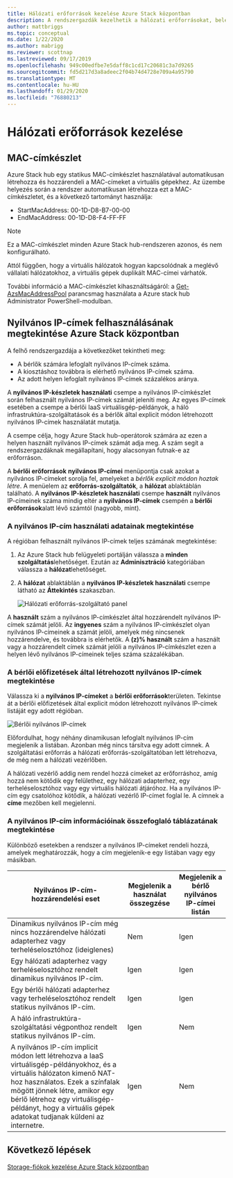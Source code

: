 ```yaml
---
title: Hálózati erőforrások kezelése Azure Stack központban
description: A rendszergazdák kezelhetik a hálózati erőforrásokat, beleértve a MAC-címkészletet és a nyilvános IP-címek felhasználását egy adott régióban.
author: mattbriggs
ms.topic: conceptual
ms.date: 1/22/2020
ms.author: mabrigg
ms.reviewer: scottnap
ms.lastreviewed: 09/17/2019
ms.openlocfilehash: 949c00edfbe7e5daff8c1cd17c20681c3a7d9265
ms.sourcegitcommit: fd5d217d3a8adeec2f04b74d4728e709a4a95790
ms.translationtype: MT
ms.contentlocale: hu-HU
ms.lasthandoff: 01/29/2020
ms.locfileid: "76880213"
---
```

# <a name="manage-network-resources"></a>Hálózati erőforrások kezelése

## <a name="mac-address-pool"></a>MAC-címkészlet

Azure Stack hub egy statikus MAC-címkészlet használatával automatikusan létrehozza és hozzárendeli a MAC-címeket a virtuális gépekhez.
Az üzembe helyezés során a rendszer automatikusan létrehozza ezt a MAC-címkészletet, és a következő tartományt használja:

- StartMacAddress: 00-1D-D8-B7-00-00
- EndMacAddress: 00-1D-D8-F4-FF-FF

> [!Note]  
> Ez a MAC-címkészlet minden Azure Stack hub-rendszeren azonos, és nem konfigurálható.

Attól függően, hogy a virtuális hálózatok hogyan kapcsolódnak a meglévő vállalati hálózatokhoz, a virtuális gépek duplikált MAC-címei várhatók.

További információ a MAC-címkészlet kihasználtságáról: a [Get-AzsMacAddressPool](https://docs.microsoft.com/powershell/module/azs.fabric.admin/get-azsmacaddresspool) parancsmag használata a Azure stack hub Administrator PowerShell-modulban.

## <a name="view-public-ip-address-consumption-in-azure-stack-hub"></a>Nyilvános IP-címek felhasználásának megtekintése Azure Stack központban

A felhő rendszergazdája a következőket tekintheti meg:
 - A bérlők számára lefoglalt nyilvános IP-címek száma.
 - A kiosztáshoz továbbra is elérhető nyilvános IP-címek száma.
 - Az adott helyen lefoglalt nyilvános IP-címek százalékos aránya.

A **nyilvános IP-készletek használati** csempe a nyilvános IP-címkészlet során felhasznált nyilvános IP-címek számát jeleníti meg. Az egyes IP-címek esetében a csempe a bérlői IaaS virtuálisgép-példányok, a háló infrastruktúra-szolgáltatások és a bérlők által explicit módon létrehozott nyilvános IP-címek használatát mutatja.

A csempe célja, hogy Azure Stack hub-operátorok számára az ezen a helyen használt nyilvános IP-címek számát adja meg. A szám segít a rendszergazdáknak megállapítani, hogy alacsonyan futnak-e az erőforráson.

A **bérlői erőforrások** **nyilvános IP-címei** menüpontja csak azokat a nyilvános IP-címeket sorolja fel, amelyeket a *bérlők explicit módon hoztak létre*. A menüelem az **erőforrás-szolgáltatók**, a **hálózat** ablaktáblán található. A **nyilvános IP-készletek használati** csempe **használt** nyilvános IP-címeinek száma mindig eltér a **nyilvános IP-címek** csempén a **bérlői erőforrások**alatt lévő számtól (nagyobb, mint).

### <a name="view-the-public-ip-address-usage-information"></a>A nyilvános IP-cím használati adatainak megtekintése

A régióban felhasznált nyilvános IP-címek teljes számának megtekintése:

1. Az Azure Stack hub felügyeleti portálján válassza a **minden szolgáltatás**lehetőséget. Ezután az **Adminisztráció** kategóriában válassza a **hálózat**lehetőséget.
1. A **hálózat** ablaktáblán a **nyilvános IP-készletek használati** csempe látható az **Áttekintés** szakaszban.

    ![Hálózati erőforrás-szolgáltató panel](media/azure-stack-viewing-public-ip-address-consumption/ip-address-consumption-01.png)

A **használt** szám a nyilvános IP-címkészlet által hozzárendelt nyilvános IP-címek számát jelöli. Az **ingyenes** szám a nyilvános IP-címkészlet olyan nyilvános IP-címeinek a számát jelöli, amelyek még nincsenek hozzárendelve, és továbbra is elérhetők. A **(z)% használt** szám a használt vagy a hozzárendelt címek számát jelöli a nyilvános IP-címkészlet ezen a helyen lévő nyilvános IP-címeinek teljes száma százalékában.

### <a name="view-the-public-ip-addresses-that-were-created-by-tenant-subscriptions"></a>A bérlői előfizetések által létrehozott nyilvános IP-címek megtekintése

Válassza ki a **nyilvános IP-címeket** a **bérlői erőforrások**területen. Tekintse át a bérlői előfizetések által explicit módon létrehozott nyilvános IP-címek listáját egy adott régióban.

![Bérlői nyilvános IP-címek](media/azure-stack-viewing-public-ip-address-consumption/ip-address-consumption-02.png)

Előfordulhat, hogy néhány dinamikusan lefoglalt nyilvános IP-cím megjelenik a listában. Azonban még nincs társítva egy adott címnek. A szolgáltatási erőforrás a hálózati erőforrás-szolgáltatóban lett létrehozva, de még nem a hálózati vezérlőben.

A hálózati vezérlő addig nem rendel hozzá címeket az erőforráshoz, amíg hozzá nem kötődik egy felülethez, egy hálózati adapterhez, egy terheléselosztóhoz vagy egy virtuális hálózati átjáróhoz. Ha a nyilvános IP-cím egy csatolóhoz kötődik, a hálózati vezérlő IP-címet foglal le. A címnek a **címe** mezőben kell megjelenni.

### <a name="view-the-public-ip-address-information-summary-table"></a>A nyilvános IP-cím információinak összefoglaló táblázatának megtekintése

Különböző esetekben a rendszer a nyilvános IP-címeket rendeli hozzá, amelyek meghatározzák, hogy a cím megjelenik-e egy listában vagy egy másikban.

| **Nyilvános IP-cím-hozzárendelési eset** | **Megjelenik a használat összegzése** | **Megjelenik a bérlő nyilvános IP-címei listán** |
| --- | --- | --- |
| Dinamikus nyilvános IP-cím még nincs hozzárendelve hálózati adapterhez vagy terheléselosztóhoz (ideiglenes) |Nem |Igen |
| Egy hálózati adapterhez vagy terheléselosztóhoz rendelt dinamikus nyilvános IP-cím. |Igen |Igen |
| Egy bérlői hálózati adapterhez vagy terheléselosztóhoz rendelt statikus nyilvános IP-cím. |Igen |Igen |
| A háló infrastruktúra-szolgáltatási végponthoz rendelt statikus nyilvános IP-cím. |Igen |Nem |
| A nyilvános IP-cím implicit módon lett létrehozva a IaaS virtuálisgép-példányokhoz, és a virtuális hálózaton kimenő NAT-hoz használatos. Ezek a színfalak mögött jönnek létre, amikor egy bérlő létrehoz egy virtuálisgép-példányt, hogy a virtuális gépek adatokat tudjanak küldeni az internetre. |Igen |Nem |

## <a name="next-steps"></a>Következő lépések

[Storage-fiókok kezelése Azure Stack központban](azure-stack-manage-storage-accounts.md)
